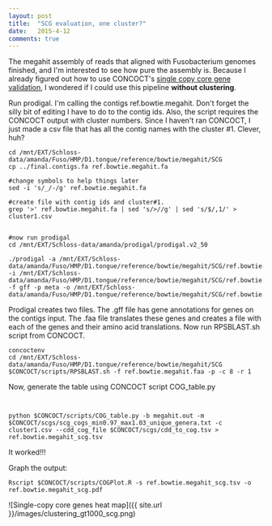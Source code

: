 ```yaml
---
layout: post
title:  "SCG evaluation, one cluster?"
date:   2015-4-12
comments: true
---
```


The megahit assembly of reads that aligned with Fusobacterium genomes finished, and I'm interested to see how pure the assembly is. Because I already figured out how to use CONCOCT's [single copy core gene validation](http://agelmore.github.io/2015/02/28/Single-copycore.html), I wondered if I could use this pipeline **without clustering**. 

Run prodigal. I'm calling the contigs ref.bowtie.megahit. Don't forget the silly bit of editing I have to do to the contig ids. Also, the script requires the CONCOCT output with cluster numbers. Since I haven't ran CONCOCT, I just made a csv file that has all the contig names with the cluster #1. Clever, huh?

~~~~
cd /mnt/EXT/Schloss-data/amanda/Fuso/HMP/D1.tongue/reference/bowtie/megahit/SCG
cp ../final.contigs.fa ref.bowtie.megahit.fa

#change symbols to help things later
sed -i 's/_/-/g' ref.bowtie.megahit.fa 

#create file with contig ids and cluster#1. 
grep '>' ref.bowtie.megahit.fa | sed 's/>//g' | sed 's/$/,1/' > cluster1.csv 


#now run prodigal
cd /mnt/EXT/Schloss-data/amanda/prodigal/prodigal.v2_50

./prodigal -a /mnt/EXT/Schloss-data/amanda/Fuso/HMP/D1.tongue/reference/bowtie/megahit/SCG/ref.bowtie.megahit.faa -i /mnt/EXT/Schloss-data/amanda/Fuso/HMP/D1.tongue/reference/bowtie/megahit/SCG/ref.bowtie.megahit.fa -f gff -p meta -o /mnt/EXT/Schloss-data/amanda/Fuso/HMP/D1.tongue/reference/bowtie/megahit/SCG/ref.bowtie.megahit.gff 
~~~~

Prodigal creates two files. The .gff file has gene annotations for genes on the contigs input. The .faa file translates these genes and creates a file with each of the genes and their amino acid translations. Now run RPSBLAST.sh script from CONCOCT.


~~~~
concoctenv
cd /mnt/EXT/Schloss-data/amanda/Fuso/HMP/D1.tongue/reference/bowtie/megahit/SCG
$CONCOCT/scripts/RPSBLAST.sh -f ref.bowtie.megahit.faa -p -c 8 -r 1 
~~~~

Now, generate the table using CONCOCT script COG_table.py

~~~~


python $CONCOCT/scripts/COG_table.py -b megahit.out -m $CONCOCT/scgs/scg_cogs_min0.97_max1.03_unique_genera.txt -c cluster1.csv --cdd_cog_file $CONCOCT/scgs/cdd_to_cog.tsv > ref.bowtie.megahit_scg.tsv
~~~~

It worked!!!

Graph the output:

~~~~
Rscript $CONCOCT/scripts/COGPlot.R -s ref.bowtie.megahit_scg.tsv -o ref.bowtie.megahit_scg.pdf
~~~~


![Single-copy core genes heat map]({{ site.url }}/images/clustering_gt1000_scg.png)
